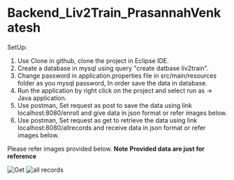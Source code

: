 # Backend_Liv2Train_PrasannahVenkatesh

SetUp: 

1. Use Clone in github, clone the project in Eclipse IDE.
2. Create a database in mysql using query "create datbase liv2train". 
3. Change password in application.properties file in src/main/resources folder as you mysql password, In order save the data in database.
4. Run the application by right click on the project and select run as -> Java application.
5. Use postman, Set request as post to save the data using link localhost:8080/enroll and give data in json format or refer images below.
6. Use postman, Set request as get to retrieve the data using link localhost:8080/allrecords and receive data in json format or refer images below. 

Please refer images provided below. 
**Note** 
**Provided data are just for reference** 

![Get](https://user-images.githubusercontent.com/88711909/165465729-5ff6eee0-a468-4cff-819f-afd3e9d0a003.png)
![all records](https://user-images.githubusercontent.com/88711909/165465744-f21c7ab8-cb23-49df-9637-e390c422e565.png)
